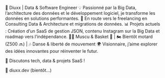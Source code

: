 🚀 Diuxx | Data & Software Engineer
💡 Passionné par la Big Data, l’architecture des données et le développement logiciel, je transforme les données en solutions performantes.
💼 En route vers le freelancing en Consulting Data & Architecture et migrations de données.
📊 Projets actuels : Création d’un SaaS de gestion JSON, contenu Instagram sur la Big Data et roadmap vers l’indépendance.
🏋️‍♂️ Muscu & Basket 💪 | 🏍️ Bientôt motard (Z500 🔜) | 🎶 Danse & liberté de mouvement
🌍 Visionnaire, j’aime explorer des idées innovantes pour réinventer le futur.

💬 Discutons tech, data & projets SaaS !

🔗 diuxx.dev (bientôt...)

<!---
NicoDiuxx/NicoDiuxx is a ✨ special ✨ repository because its `README.md` (this file) appears on your GitHub profile.
You can click the Preview link to take a look at your changes.
--->
